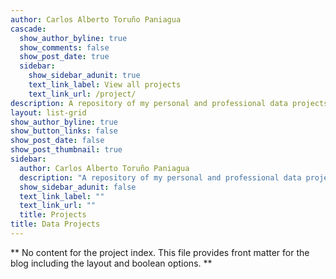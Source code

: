 ```yaml
---
author: Carlos Alberto Toruño Paniagua
cascade:
  show_author_byline: true
  show_comments: false
  show_post_date: true
  sidebar:
    show_sidebar_adunit: true
    text_link_label: View all projects
    text_link_url: /project/
description: A repository of my personal and professional data projects.
layout: list-grid
show_author_byline: true
show_button_links: false
show_post_date: false
show_post_thumbnail: true
sidebar:
  author: Carlos Alberto Toruño Paniagua
  description: "A repository of my personal and professional data projects."
  show_sidebar_adunit: false
  text_link_label: ""
  text_link_url: ""
  title: Projects
title: Data Projects
---
```


** No content for the project index. This file provides front matter for the blog including the layout and boolean options. **
